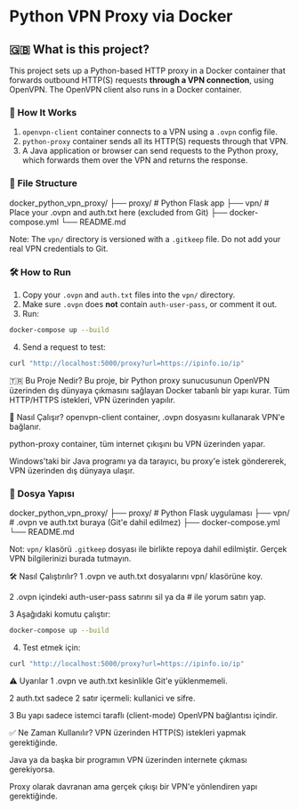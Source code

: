# Python VPN Proxy via Docker

## 🇬🇧 What is this project?

This project sets up a Python-based HTTP proxy in a Docker container that forwards outbound HTTP(S) requests **through a VPN connection**, using OpenVPN. The OpenVPN client also runs in a Docker container.

### 🔧 How It Works

1. `openvpn-client` container connects to a VPN using a `.ovpn` config file.
2. `python-proxy` container sends all its HTTP(S) requests through that VPN.
3. A Java application or browser can send requests to the Python proxy, which forwards them over the VPN and returns the response.

### 📁 File Structure

docker_python_vpn_proxy/
├── proxy/            # Python Flask app
├── vpn/              # Place your .ovpn and auth.txt here (excluded from Git)
├── docker-compose.yml
└── README.md

Note: The `vpn/` directory is versioned with a `.gitkeep` file. Do not add your real VPN credentials to Git.


### 🛠️ How to Run

1. Copy your `.ovpn` and `auth.txt` files into the `vpn/` directory.
2. Make sure `.ovpn` does **not** contain `auth-user-pass`, or comment it out.
3. Run:

```bash
docker-compose up --build
```
4. Send a request to test:
```bash
curl "http://localhost:5000/proxy?url=https://ipinfo.io/ip"
```

🇹🇷 Bu Proje Nedir?
Bu proje, bir Python proxy sunucusunun OpenVPN üzerinden dış dünyaya çıkmasını sağlayan Docker tabanlı bir yapı kurar. Tüm HTTP/HTTPS istekleri, VPN üzerinden yapılır.

🔧 Nasıl Çalışır?
openvpn-client container, .ovpn dosyasını kullanarak VPN'e bağlanır.

python-proxy container, tüm internet çıkışını bu VPN üzerinden yapar.

Windows'taki bir Java programı ya da tarayıcı, bu proxy'e istek göndererek, VPN üzerinden dış dünyaya ulaşır.

### 📁 Dosya Yapısı
docker_python_vpn_proxy/
├── proxy/            # Python Flask uygulaması
├── vpn/              # .ovpn ve auth.txt buraya (Git'e dahil edilmez)
├── docker-compose.yml
└── README.md

Not: `vpn/` klasörü `.gitkeep` dosyası ile birlikte repoya dahil edilmiştir. Gerçek VPN bilgilerinizi burada tutmayın.

🛠️ Nasıl Çalıştırılır?
1 .ovpn ve auth.txt dosyalarını vpn/ klasörüne koy.

2 .ovpn içindeki auth-user-pass satırını sil ya da # ile yorum satırı yap.

3 Aşağıdaki komutu çalıştır:
```bash
docker-compose up --build
```

4. Test etmek için:
```bash
curl "http://localhost:5000/proxy?url=https://ipinfo.io/ip"
```

⚠️ Uyarılar
1 .ovpn ve auth.txt kesinlikle Git'e yüklenmemeli.

2 auth.txt sadece 2 satır içermeli: kullanici ve sifre.

3 Bu yapı sadece istemci taraflı (client-mode) OpenVPN bağlantısı içindir.

✅ Ne Zaman Kullanılır?
VPN üzerinden HTTP(S) istekleri yapmak gerektiğinde.

Java ya da başka bir programın VPN üzerinden internete çıkması gerekiyorsa.

Proxy olarak davranan ama gerçek çıkışı bir VPN'e yönlendiren yapı gerektiğinde.
